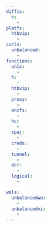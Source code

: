```yaml
---
diffis:
  h:
    -
platfs:
  htbvip:
    -
curls:
  unbalanced:
    -
functions:
  unix:
    -
  h:
    -
  htbvip:
    -
  proxy:
    -
  encfs:
    -
  hc:
    -
  xpaj:
    -
  creds:
    -
  tunnel:
    -
  dcr:
    -
  logical:
    -

wals:
  unbalancedwu:
    -
  unbalancedvi:
    -
---
```

